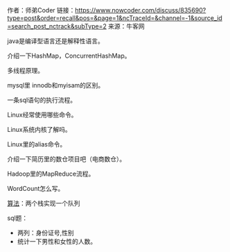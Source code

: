 作者：师弟Coder
链接：https://www.nowcoder.com/discuss/835690?type=post&order=recall&pos=&page=1&ncTraceId=&channel=-1&source_id=search_post_nctrack&subType=2
来源：牛客网



java是编译型语言还是解释性语言。 

介绍一下HashMap，ConcurrentHashMap。 

多线程原理。 

mysql里 innodb和myisam的区别。 

一条sql语句的执行流程。 

Linux经常使用哪些命令。 

Linux系统内核了解吗。 

Linux里的alias命令。 

介绍一下简历里的数仓项目吧（电商数仓）。 

Hadoop里的MapReduce流程。 

WordCount怎么写。 

[算法]()：两个栈实现一个队列 

sql题：  

- 两列：身份证号,性别 
- 统计一下男性和女性的人数。
